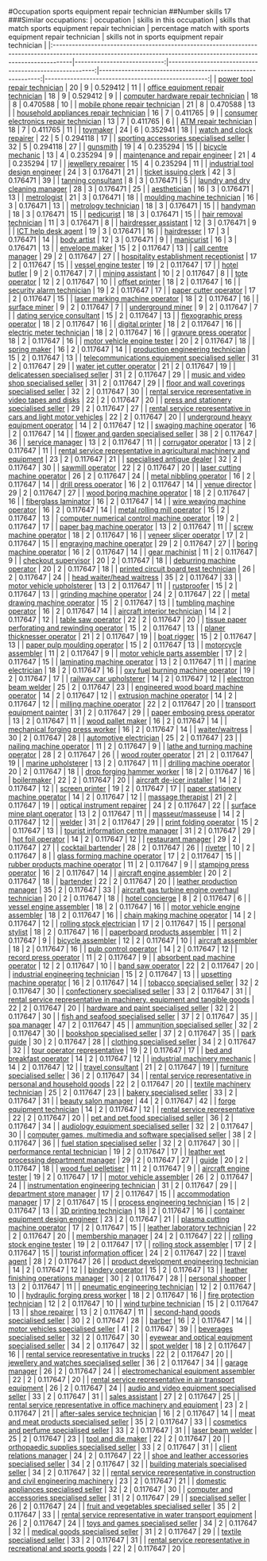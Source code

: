 #Occupation sports equipment repair technician
##Number skills 17
###Similar occupations:
| occupation                                                                                                                                                        |   skills in this occupation |   skills that match sports equipment repair technician |   percentage match with sports equipment repair technician |   skills not in sports equipment repair technician |
|:------------------------------------------------------------------------------------------------------------------------------------------------------------------|----------------------------:|-------------------------------------------------------:|-----------------------------------------------------------:|---------------------------------------------------:|
| [power tool repair technician](power_tool_repair_technician.md)                                                                                                   |                          20 |                                                      9 |                                                   0.529412 |                                                 11 |
| [office equipment repair technician](office_equipment_repair_technician.md)                                                                                       |                          18 |                                                      9 |                                                   0.529412 |                                                  9 |
| [computer hardware repair technician](computer_hardware_repair_technician.md)                                                                                     |                          18 |                                                      8 |                                                   0.470588 |                                                 10 |
| [mobile phone repair technician](mobile_phone_repair_technician.md)                                                                                               |                          21 |                                                      8 |                                                   0.470588 |                                                 13 |
| [household appliances repair technician](household_appliances_repair_technician.md)                                                                               |                          16 |                                                      7 |                                                   0.411765 |                                                  9 |
| [consumer electronics repair technician](consumer_electronics_repair_technician.md)                                                                               |                          13 |                                                      7 |                                                   0.411765 |                                                  6 |
| [ATM repair technician](ATM_repair_technician.md)                                                                                                                 |                          18 |                                                      7 |                                                   0.411765 |                                                 11 |
| [toymaker](toymaker.md)                                                                                                                                           |                          24 |                                                      6 |                                                   0.352941 |                                                 18 |
| [watch and clock repairer](watch_and_clock_repairer.md)                                                                                                           |                          22 |                                                      5 |                                                   0.294118 |                                                 17 |
| [sporting accessories specialised seller](sporting_accessories_specialised_seller.md)                                                                             |                          32 |                                                      5 |                                                   0.294118 |                                                 27 |
| [gunsmith](gunsmith.md)                                                                                                                                           |                          19 |                                                      4 |                                                   0.235294 |                                                 15 |
| [bicycle mechanic](bicycle_mechanic.md)                                                                                                                           |                          13 |                                                      4 |                                                   0.235294 |                                                  9 |
| [maintenance and repair engineer](maintenance_and_repair_engineer.md)                                                                                             |                          21 |                                                      4 |                                                   0.235294 |                                                 17 |
| [jewellery repairer](jewellery_repairer.md)                                                                                                                       |                          15 |                                                      4 |                                                   0.235294 |                                                 11 |
| [industrial tool design engineer](industrial_tool_design_engineer.md)                                                                                             |                          24 |                                                      3 |                                                   0.176471 |                                                 21 |
| [ticket issuing clerk](ticket_issuing_clerk.md)                                                                                                                   |                          42 |                                                      3 |                                                   0.176471 |                                                 39 |
| [tanning consultant](tanning_consultant.md)                                                                                                                       |                           8 |                                                      3 |                                                   0.176471 |                                                  5 |
| [laundry and dry cleaning manager](laundry_and_dry_cleaning_manager.md)                                                                                           |                          28 |                                                      3 |                                                   0.176471 |                                                 25 |
| [aesthetician](aesthetician.md)                                                                                                                                   |                          16 |                                                      3 |                                                   0.176471 |                                                 13 |
| [metrologist](metrologist.md)                                                                                                                                     |                          21 |                                                      3 |                                                   0.176471 |                                                 18 |
| [moulding machine technician](moulding_machine_technician.md)                                                                                                     |                          16 |                                                      3 |                                                   0.176471 |                                                 13 |
| [metrology technician](metrology_technician.md)                                                                                                                   |                          18 |                                                      3 |                                                   0.176471 |                                                 15 |
| [handyman](handyman.md)                                                                                                                                           |                          18 |                                                      3 |                                                   0.176471 |                                                 15 |
| [pedicurist](pedicurist.md)                                                                                                                                       |                          18 |                                                      3 |                                                   0.176471 |                                                 15 |
| [hair removal technician](hair_removal_technician.md)                                                                                                             |                          11 |                                                      3 |                                                   0.176471 |                                                  8 |
| [hairdresser assistant](hairdresser_assistant.md)                                                                                                                 |                          12 |                                                      3 |                                                   0.176471 |                                                  9 |
| [ICT help desk agent](ICT_help_desk_agent.md)                                                                                                                     |                          19 |                                                      3 |                                                   0.176471 |                                                 16 |
| [hairdresser](hairdresser.md)                                                                                                                                     |                          17 |                                                      3 |                                                   0.176471 |                                                 14 |
| [body artist](body_artist.md)                                                                                                                                     |                          12 |                                                      3 |                                                   0.176471 |                                                  9 |
| [manicurist](manicurist.md)                                                                                                                                       |                          16 |                                                      3 |                                                   0.176471 |                                                 13 |
| [envelope maker](envelope_maker.md)                                                                                                                               |                          15 |                                                      2 |                                                   0.117647 |                                                 13 |
| [call centre manager](call_centre_manager.md)                                                                                                                     |                          29 |                                                      2 |                                                   0.117647 |                                                 27 |
| [hospitality establishment receptionist](hospitality_establishment_receptionist.md)                                                                               |                          17 |                                                      2 |                                                   0.117647 |                                                 15 |
| [vessel engine tester](vessel_engine_tester.md)                                                                                                                   |                          19 |                                                      2 |                                                   0.117647 |                                                 17 |
| [hotel butler](hotel_butler.md)                                                                                                                                   |                           9 |                                                      2 |                                                   0.117647 |                                                  7 |
| [mining assistant](mining_assistant.md)                                                                                                                           |                          10 |                                                      2 |                                                   0.117647 |                                                  8 |
| [tote operator](tote_operator.md)                                                                                                                                 |                          12 |                                                      2 |                                                   0.117647 |                                                 10 |
| [offset printer](offset_printer.md)                                                                                                                               |                          18 |                                                      2 |                                                   0.117647 |                                                 16 |
| [security alarm technician](security_alarm_technician.md)                                                                                                         |                          19 |                                                      2 |                                                   0.117647 |                                                 17 |
| [paper cutter operator](paper_cutter_operator.md)                                                                                                                 |                          17 |                                                      2 |                                                   0.117647 |                                                 15 |
| [laser marking machine operator](laser_marking_machine_operator.md)                                                                                               |                          18 |                                                      2 |                                                   0.117647 |                                                 16 |
| [surface miner](surface_miner.md)                                                                                                                                 |                           9 |                                                      2 |                                                   0.117647 |                                                  7 |
| [underground miner](underground_miner.md)                                                                                                                         |                           9 |                                                      2 |                                                   0.117647 |                                                  7 |
| [dating service consultant](dating_service_consultant.md)                                                                                                         |                          15 |                                                      2 |                                                   0.117647 |                                                 13 |
| [flexographic press operator](flexographic_press_operator.md)                                                                                                     |                          18 |                                                      2 |                                                   0.117647 |                                                 16 |
| [digital printer](digital_printer.md)                                                                                                                             |                          18 |                                                      2 |                                                   0.117647 |                                                 16 |
| [electric meter technician](electric_meter_technician.md)                                                                                                         |                          18 |                                                      2 |                                                   0.117647 |                                                 16 |
| [gravure press operator](gravure_press_operator.md)                                                                                                               |                          18 |                                                      2 |                                                   0.117647 |                                                 16 |
| [motor vehicle engine tester](motor_vehicle_engine_tester.md)                                                                                                     |                          20 |                                                      2 |                                                   0.117647 |                                                 18 |
| [spring maker](spring_maker.md)                                                                                                                                   |                          16 |                                                      2 |                                                   0.117647 |                                                 14 |
| [production engineering technician](production_engineering_technician.md)                                                                                         |                          15 |                                                      2 |                                                   0.117647 |                                                 13 |
| [telecommunications equipment specialised seller](telecommunications_equipment_specialised_seller.md)                                                             |                          31 |                                                      2 |                                                   0.117647 |                                                 29 |
| [water jet cutter operator](water_jet_cutter_operator.md)                                                                                                         |                          21 |                                                      2 |                                                   0.117647 |                                                 19 |
| [delicatessen specialised seller](delicatessen_specialised_seller.md)                                                                                             |                          31 |                                                      2 |                                                   0.117647 |                                                 29 |
| [music and video shop specialised seller](music_and_video_shop_specialised_seller.md)                                                                             |                          31 |                                                      2 |                                                   0.117647 |                                                 29 |
| [floor and wall coverings specialised seller](floor_and_wall_coverings_specialised_seller.md)                                                                     |                          32 |                                                      2 |                                                   0.117647 |                                                 30 |
| [rental service representative in video tapes and disks](rental_service_representative_in_video_tapes_and_disks.md)                                               |                          22 |                                                      2 |                                                   0.117647 |                                                 20 |
| [press and stationery specialised seller](press_and_stationery_specialised_seller.md)                                                                             |                          29 |                                                      2 |                                                   0.117647 |                                                 27 |
| [rental service representative in cars and light motor vehicles](rental_service_representative_in_cars_and_light_motor_vehicles.md)                               |                          22 |                                                      2 |                                                   0.117647 |                                                 20 |
| [underground heavy equipment operator](underground_heavy_equipment_operator.md)                                                                                   |                          14 |                                                      2 |                                                   0.117647 |                                                 12 |
| [swaging machine operator](swaging_machine_operator.md)                                                                                                           |                          16 |                                                      2 |                                                   0.117647 |                                                 14 |
| [flower and garden specialised seller](flower_and_garden_specialised_seller.md)                                                                                   |                          38 |                                                      2 |                                                   0.117647 |                                                 36 |
| [service manager](service_manager.md)                                                                                                                             |                          13 |                                                      2 |                                                   0.117647 |                                                 11 |
| [corrugator operator](corrugator_operator.md)                                                                                                                     |                          13 |                                                      2 |                                                   0.117647 |                                                 11 |
| [rental service representative in agricultural machinery and equipment](rental_service_representative_in_agricultural_machinery_and_equipment.md)                 |                          23 |                                                      2 |                                                   0.117647 |                                                 21 |
| [specialised antique dealer](specialised_antique_dealer.md)                                                                                                       |                          32 |                                                      2 |                                                   0.117647 |                                                 30 |
| [sawmill operator](sawmill_operator.md)                                                                                                                           |                          22 |                                                      2 |                                                   0.117647 |                                                 20 |
| [laser cutting machine operator](laser_cutting_machine_operator.md)                                                                                               |                          26 |                                                      2 |                                                   0.117647 |                                                 24 |
| [metal nibbling operator](metal_nibbling_operator.md)                                                                                                             |                          16 |                                                      2 |                                                   0.117647 |                                                 14 |
| [drill press operator](drill_press_operator.md)                                                                                                                   |                          16 |                                                      2 |                                                   0.117647 |                                                 14 |
| [venue director](venue_director.md)                                                                                                                               |                          29 |                                                      2 |                                                   0.117647 |                                                 27 |
| [wood boring machine operator](wood_boring_machine_operator.md)                                                                                                   |                          18 |                                                      2 |                                                   0.117647 |                                                 16 |
| [fiberglass laminator](fiberglass_laminator.md)                                                                                                                   |                          16 |                                                      2 |                                                   0.117647 |                                                 14 |
| [wire weaving machine operator](wire_weaving_machine_operator.md)                                                                                                 |                          16 |                                                      2 |                                                   0.117647 |                                                 14 |
| [metal rolling mill operator](metal_rolling_mill_operator.md)                                                                                                     |                          15 |                                                      2 |                                                   0.117647 |                                                 13 |
| [computer numerical control machine operator](computer_numerical_control_machine_operator.md)                                                                     |                          19 |                                                      2 |                                                   0.117647 |                                                 17 |
| [paper bag machine operator](paper_bag_machine_operator.md)                                                                                                       |                          13 |                                                      2 |                                                   0.117647 |                                                 11 |
| [screw machine operator](screw_machine_operator.md)                                                                                                               |                          18 |                                                      2 |                                                   0.117647 |                                                 16 |
| [veneer slicer operator](veneer_slicer_operator.md)                                                                                                               |                          17 |                                                      2 |                                                   0.117647 |                                                 15 |
| [engraving machine operator](engraving_machine_operator.md)                                                                                                       |                          29 |                                                      2 |                                                   0.117647 |                                                 27 |
| [boring machine operator](boring_machine_operator.md)                                                                                                             |                          16 |                                                      2 |                                                   0.117647 |                                                 14 |
| [gear machinist](gear_machinist.md)                                                                                                                               |                          11 |                                                      2 |                                                   0.117647 |                                                  9 |
| [checkout supervisor](checkout_supervisor.md)                                                                                                                     |                          20 |                                                      2 |                                                   0.117647 |                                                 18 |
| [deburring machine operator](deburring_machine_operator.md)                                                                                                       |                          20 |                                                      2 |                                                   0.117647 |                                                 18 |
| [printed circuit board test technician](printed_circuit_board_test_technician.md)                                                                                 |                          26 |                                                      2 |                                                   0.117647 |                                                 24 |
| [head waiter/head waitress](head_waiter-head_waitress.md)                                                                                                         |                          35 |                                                      2 |                                                   0.117647 |                                                 33 |
| [motor vehicle upholsterer](motor_vehicle_upholsterer.md)                                                                                                         |                          13 |                                                      2 |                                                   0.117647 |                                                 11 |
| [rustproofer](rustproofer.md)                                                                                                                                     |                          15 |                                                      2 |                                                   0.117647 |                                                 13 |
| [grinding machine operator](grinding_machine_operator.md)                                                                                                         |                          24 |                                                      2 |                                                   0.117647 |                                                 22 |
| [metal drawing machine operator](metal_drawing_machine_operator.md)                                                                                               |                          15 |                                                      2 |                                                   0.117647 |                                                 13 |
| [tumbling machine operator](tumbling_machine_operator.md)                                                                                                         |                          16 |                                                      2 |                                                   0.117647 |                                                 14 |
| [aircraft interior technician](aircraft_interior_technician.md)                                                                                                   |                          14 |                                                      2 |                                                   0.117647 |                                                 12 |
| [table saw operator](table_saw_operator.md)                                                                                                                       |                          22 |                                                      2 |                                                   0.117647 |                                                 20 |
| [tissue paper perforating and rewinding operator](tissue_paper_perforating_and_rewinding_operator.md)                                                             |                          15 |                                                      2 |                                                   0.117647 |                                                 13 |
| [planer thicknesser operator](planer_thicknesser_operator.md)                                                                                                     |                          21 |                                                      2 |                                                   0.117647 |                                                 19 |
| [boat rigger](boat_rigger.md)                                                                                                                                     |                          15 |                                                      2 |                                                   0.117647 |                                                 13 |
| [paper pulp moulding operator](paper_pulp_moulding_operator.md)                                                                                                   |                          15 |                                                      2 |                                                   0.117647 |                                                 13 |
| [motorcycle assembler](motorcycle_assembler.md)                                                                                                                   |                          11 |                                                      2 |                                                   0.117647 |                                                  9 |
| [motor vehicle parts assembler](motor_vehicle_parts_assembler.md)                                                                                                 |                          17 |                                                      2 |                                                   0.117647 |                                                 15 |
| [laminating machine operator](laminating_machine_operator.md)                                                                                                     |                          13 |                                                      2 |                                                   0.117647 |                                                 11 |
| [marine electrician](marine_electrician.md)                                                                                                                       |                          18 |                                                      2 |                                                   0.117647 |                                                 16 |
| [oxy fuel burning machine operator](oxy_fuel_burning_machine_operator.md)                                                                                         |                          19 |                                                      2 |                                                   0.117647 |                                                 17 |
| [railway car upholsterer](railway_car_upholsterer.md)                                                                                                             |                          14 |                                                      2 |                                                   0.117647 |                                                 12 |
| [electron beam welder](electron_beam_welder.md)                                                                                                                   |                          25 |                                                      2 |                                                   0.117647 |                                                 23 |
| [engineered wood board machine operator](engineered_wood_board_machine_operator.md)                                                                               |                          14 |                                                      2 |                                                   0.117647 |                                                 12 |
| [extrusion machine operator](extrusion_machine_operator.md)                                                                                                       |                          14 |                                                      2 |                                                   0.117647 |                                                 12 |
| [milling machine operator](milling_machine_operator.md)                                                                                                           |                          22 |                                                      2 |                                                   0.117647 |                                                 20 |
| [transport equipment painter](transport_equipment_painter.md)                                                                                                     |                          31 |                                                      2 |                                                   0.117647 |                                                 29 |
| [paper embosing press operator](paper_embosing_press_operator.md)                                                                                                 |                          13 |                                                      2 |                                                   0.117647 |                                                 11 |
| [wood pallet maker](wood_pallet_maker.md)                                                                                                                         |                          16 |                                                      2 |                                                   0.117647 |                                                 14 |
| [mechanical forging press worker](mechanical_forging_press_worker.md)                                                                                             |                          16 |                                                      2 |                                                   0.117647 |                                                 14 |
| [waiter/waitress](waiter-waitress.md)                                                                                                                             |                          30 |                                                      2 |                                                   0.117647 |                                                 28 |
| [automotive electrician](automotive_electrician.md)                                                                                                               |                          25 |                                                      2 |                                                   0.117647 |                                                 23 |
| [nailing machine operator](nailing_machine_operator.md)                                                                                                           |                          11 |                                                      2 |                                                   0.117647 |                                                  9 |
| [lathe and turning machine operator](lathe_and_turning_machine_operator.md)                                                                                       |                          28 |                                                      2 |                                                   0.117647 |                                                 26 |
| [wood router operator](wood_router_operator.md)                                                                                                                   |                          21 |                                                      2 |                                                   0.117647 |                                                 19 |
| [marine upholsterer](marine_upholsterer.md)                                                                                                                       |                          13 |                                                      2 |                                                   0.117647 |                                                 11 |
| [drilling machine operator](drilling_machine_operator.md)                                                                                                         |                          20 |                                                      2 |                                                   0.117647 |                                                 18 |
| [drop forging hammer worker](drop_forging_hammer_worker.md)                                                                                                       |                          18 |                                                      2 |                                                   0.117647 |                                                 16 |
| [boilermaker](boilermaker.md)                                                                                                                                     |                          22 |                                                      2 |                                                   0.117647 |                                                 20 |
| [aircraft de-icer installer](aircraft_de-icer_installer.md)                                                                                                       |                          14 |                                                      2 |                                                   0.117647 |                                                 12 |
| [screen printer](screen_printer.md)                                                                                                                               |                          19 |                                                      2 |                                                   0.117647 |                                                 17 |
| [paper stationery machine operator](paper_stationery_machine_operator.md)                                                                                         |                          14 |                                                      2 |                                                   0.117647 |                                                 12 |
| [massage therapist](massage_therapist.md)                                                                                                                         |                          21 |                                                      2 |                                                   0.117647 |                                                 19 |
| [optical instrument repairer](optical_instrument_repairer.md)                                                                                                     |                          24 |                                                      2 |                                                   0.117647 |                                                 22 |
| [surface mine plant operator](surface_mine_plant_operator.md)                                                                                                     |                          13 |                                                      2 |                                                   0.117647 |                                                 11 |
| [masseur/masseuse](masseur-masseuse.md)                                                                                                                           |                          14 |                                                      2 |                                                   0.117647 |                                                 12 |
| [welder](welder.md)                                                                                                                                               |                          31 |                                                      2 |                                                   0.117647 |                                                 29 |
| [print folding operator](print_folding_operator.md)                                                                                                               |                          15 |                                                      2 |                                                   0.117647 |                                                 13 |
| [tourist information centre manager](tourist_information_centre_manager.md)                                                                                       |                          31 |                                                      2 |                                                   0.117647 |                                                 29 |
| [hot foil operator](hot_foil_operator.md)                                                                                                                         |                          14 |                                                      2 |                                                   0.117647 |                                                 12 |
| [restaurant manager](restaurant_manager.md)                                                                                                                       |                          29 |                                                      2 |                                                   0.117647 |                                                 27 |
| [cocktail bartender](cocktail_bartender.md)                                                                                                                       |                          28 |                                                      2 |                                                   0.117647 |                                                 26 |
| [riveter](riveter.md)                                                                                                                                             |                          10 |                                                      2 |                                                   0.117647 |                                                  8 |
| [glass forming machine operator](glass_forming_machine_operator.md)                                                                                               |                          17 |                                                      2 |                                                   0.117647 |                                                 15 |
| [rubber products machine operator](rubber_products_machine_operator.md)                                                                                           |                          11 |                                                      2 |                                                   0.117647 |                                                  9 |
| [stamping press operator](stamping_press_operator.md)                                                                                                             |                          16 |                                                      2 |                                                   0.117647 |                                                 14 |
| [aircraft engine assembler](aircraft_engine_assembler.md)                                                                                                         |                          20 |                                                      2 |                                                   0.117647 |                                                 18 |
| [bartender](bartender.md)                                                                                                                                         |                          22 |                                                      2 |                                                   0.117647 |                                                 20 |
| [leather production manager](leather_production_manager.md)                                                                                                       |                          35 |                                                      2 |                                                   0.117647 |                                                 33 |
| [aircraft gas turbine engine overhaul technician](aircraft_gas_turbine_engine_overhaul_technician.md)                                                             |                          20 |                                                      2 |                                                   0.117647 |                                                 18 |
| [hotel concierge](hotel_concierge.md)                                                                                                                             |                           8 |                                                      2 |                                                   0.117647 |                                                  6 |
| [vessel engine assembler](vessel_engine_assembler.md)                                                                                                             |                          18 |                                                      2 |                                                   0.117647 |                                                 16 |
| [motor vehicle engine assembler](motor_vehicle_engine_assembler.md)                                                                                               |                          18 |                                                      2 |                                                   0.117647 |                                                 16 |
| [chain making machine operator](chain_making_machine_operator.md)                                                                                                 |                          14 |                                                      2 |                                                   0.117647 |                                                 12 |
| [rolling stock electrician](rolling_stock_electrician.md)                                                                                                         |                          17 |                                                      2 |                                                   0.117647 |                                                 15 |
| [personal stylist](personal_stylist.md)                                                                                                                           |                          18 |                                                      2 |                                                   0.117647 |                                                 16 |
| [paperboard products assembler](paperboard_products_assembler.md)                                                                                                 |                          11 |                                                      2 |                                                   0.117647 |                                                  9 |
| [bicycle assembler](bicycle_assembler.md)                                                                                                                         |                          12 |                                                      2 |                                                   0.117647 |                                                 10 |
| [aircraft assembler](aircraft_assembler.md)                                                                                                                       |                          18 |                                                      2 |                                                   0.117647 |                                                 16 |
| [pulp control operator](pulp_control_operator.md)                                                                                                                 |                          14 |                                                      2 |                                                   0.117647 |                                                 12 |
| [record press operator](record_press_operator.md)                                                                                                                 |                          11 |                                                      2 |                                                   0.117647 |                                                  9 |
| [absorbent pad machine operator](absorbent_pad_machine_operator.md)                                                                                               |                          12 |                                                      2 |                                                   0.117647 |                                                 10 |
| [band saw operator](band_saw_operator.md)                                                                                                                         |                          22 |                                                      2 |                                                   0.117647 |                                                 20 |
| [industrial engineering technician](industrial_engineering_technician.md)                                                                                         |                          15 |                                                      2 |                                                   0.117647 |                                                 13 |
| [upsetting machine operator](upsetting_machine_operator.md)                                                                                                       |                          16 |                                                      2 |                                                   0.117647 |                                                 14 |
| [tobacco specialised seller](tobacco_specialised_seller.md)                                                                                                       |                          32 |                                                      2 |                                                   0.117647 |                                                 30 |
| [confectionery specialised seller](confectionery_specialised_seller.md)                                                                                           |                          33 |                                                      2 |                                                   0.117647 |                                                 31 |
| [rental service representative in machinery, equipment and tangible goods](rental_service_representative_in_machinery,_equipment_and_tangible_goods.md)           |                          22 |                                                      2 |                                                   0.117647 |                                                 20 |
| [hardware and paint specialised seller](hardware_and_paint_specialised_seller.md)                                                                                 |                          32 |                                                      2 |                                                   0.117647 |                                                 30 |
| [fish and seafood specialised seller](fish_and_seafood_specialised_seller.md)                                                                                     |                          37 |                                                      2 |                                                   0.117647 |                                                 35 |
| [spa manager](spa_manager.md)                                                                                                                                     |                          47 |                                                      2 |                                                   0.117647 |                                                 45 |
| [ammunition specialised seller](ammunition_specialised_seller.md)                                                                                                 |                          32 |                                                      2 |                                                   0.117647 |                                                 30 |
| [bookshop specialised seller](bookshop_specialised_seller.md)                                                                                                     |                          37 |                                                      2 |                                                   0.117647 |                                                 35 |
| [park guide](park_guide.md)                                                                                                                                       |                          30 |                                                      2 |                                                   0.117647 |                                                 28 |
| [clothing specialised seller](clothing_specialised_seller.md)                                                                                                     |                          34 |                                                      2 |                                                   0.117647 |                                                 32 |
| [tour operator representative](tour_operator_representative.md)                                                                                                   |                          19 |                                                      2 |                                                   0.117647 |                                                 17 |
| [bed and breakfast operator](bed_and_breakfast_operator.md)                                                                                                       |                          14 |                                                      2 |                                                   0.117647 |                                                 12 |
| [industrial machinery mechanic](industrial_machinery_mechanic.md)                                                                                                 |                          14 |                                                      2 |                                                   0.117647 |                                                 12 |
| [travel consultant](travel_consultant.md)                                                                                                                         |                          21 |                                                      2 |                                                   0.117647 |                                                 19 |
| [furniture specialised seller](furniture_specialised_seller.md)                                                                                                   |                          36 |                                                      2 |                                                   0.117647 |                                                 34 |
| [rental service representative in personal and household goods](rental_service_representative_in_personal_and_household_goods.md)                                 |                          22 |                                                      2 |                                                   0.117647 |                                                 20 |
| [textile machinery technician](textile_machinery_technician.md)                                                                                                   |                          25 |                                                      2 |                                                   0.117647 |                                                 23 |
| [bakery specialised seller](bakery_specialised_seller.md)                                                                                                         |                          33 |                                                      2 |                                                   0.117647 |                                                 31 |
| [beauty salon manager](beauty_salon_manager.md)                                                                                                                   |                          44 |                                                      2 |                                                   0.117647 |                                                 42 |
| [forge equipment technician](forge_equipment_technician.md)                                                                                                       |                          14 |                                                      2 |                                                   0.117647 |                                                 12 |
| [rental service representative](rental_service_representative.md)                                                                                                 |                          22 |                                                      2 |                                                   0.117647 |                                                 20 |
| [pet and pet food specialised seller](pet_and_pet_food_specialised_seller.md)                                                                                     |                          36 |                                                      2 |                                                   0.117647 |                                                 34 |
| [audiology equipment specialised seller](audiology_equipment_specialised_seller.md)                                                                               |                          32 |                                                      2 |                                                   0.117647 |                                                 30 |
| [computer games, multimedia and software specialised seller](computer_games,_multimedia_and_software_specialised_seller.md)                                       |                          38 |                                                      2 |                                                   0.117647 |                                                 36 |
| [fuel station specialised seller](fuel_station_specialised_seller.md)                                                                                             |                          32 |                                                      2 |                                                   0.117647 |                                                 30 |
| [performance rental technician](performance_rental_technician.md)                                                                                                 |                          19 |                                                      2 |                                                   0.117647 |                                                 17 |
| [leather wet processing department manager](leather_wet_processing_department_manager.md)                                                                         |                          29 |                                                      2 |                                                   0.117647 |                                                 27 |
| [guide](guide.md)                                                                                                                                                 |                          20 |                                                      2 |                                                   0.117647 |                                                 18 |
| [wood fuel pelletiser](wood_fuel_pelletiser.md)                                                                                                                   |                          11 |                                                      2 |                                                   0.117647 |                                                  9 |
| [aircraft engine tester](aircraft_engine_tester.md)                                                                                                               |                          19 |                                                      2 |                                                   0.117647 |                                                 17 |
| [motor vehicle assembler](motor_vehicle_assembler.md)                                                                                                             |                          26 |                                                      2 |                                                   0.117647 |                                                 24 |
| [instrumentation engineering technician](instrumentation_engineering_technician.md)                                                                               |                          31 |                                                      2 |                                                   0.117647 |                                                 29 |
| [department store manager](department_store_manager.md)                                                                                                           |                          17 |                                                      2 |                                                   0.117647 |                                                 15 |
| [accommodation manager](accommodation_manager.md)                                                                                                                 |                          17 |                                                      2 |                                                   0.117647 |                                                 15 |
| [process engineering technician](process_engineering_technician.md)                                                                                               |                          15 |                                                      2 |                                                   0.117647 |                                                 13 |
| [3D printing technician](3D_printing_technician.md)                                                                                                               |                          18 |                                                      2 |                                                   0.117647 |                                                 16 |
| [container equipment design engineer](container_equipment_design_engineer.md)                                                                                     |                          23 |                                                      2 |                                                   0.117647 |                                                 21 |
| [plasma cutting machine operator](plasma_cutting_machine_operator.md)                                                                                             |                          17 |                                                      2 |                                                   0.117647 |                                                 15 |
| [leather laboratory technician](leather_laboratory_technician.md)                                                                                                 |                          22 |                                                      2 |                                                   0.117647 |                                                 20 |
| [membership manager](membership_manager.md)                                                                                                                       |                          24 |                                                      2 |                                                   0.117647 |                                                 22 |
| [rolling stock engine tester](rolling_stock_engine_tester.md)                                                                                                     |                          19 |                                                      2 |                                                   0.117647 |                                                 17 |
| [rolling stock assembler](rolling_stock_assembler.md)                                                                                                             |                          17 |                                                      2 |                                                   0.117647 |                                                 15 |
| [tourist information officer](tourist_information_officer.md)                                                                                                     |                          24 |                                                      2 |                                                   0.117647 |                                                 22 |
| [travel agent](travel_agent.md)                                                                                                                                   |                          28 |                                                      2 |                                                   0.117647 |                                                 26 |
| [product development engineering technician](product_development_engineering_technician.md)                                                                       |                          14 |                                                      2 |                                                   0.117647 |                                                 12 |
| [bindery operator](bindery_operator.md)                                                                                                                           |                          15 |                                                      2 |                                                   0.117647 |                                                 13 |
| [leather finishing operations manager](leather_finishing_operations_manager.md)                                                                                   |                          30 |                                                      2 |                                                   0.117647 |                                                 28 |
| [personal shopper](personal_shopper.md)                                                                                                                           |                          13 |                                                      2 |                                                   0.117647 |                                                 11 |
| [pneumatic engineering technician](pneumatic_engineering_technician.md)                                                                                           |                          12 |                                                      2 |                                                   0.117647 |                                                 10 |
| [hydraulic forging press worker](hydraulic_forging_press_worker.md)                                                                                               |                          18 |                                                      2 |                                                   0.117647 |                                                 16 |
| [fire protection technician](fire_protection_technician.md)                                                                                                       |                          12 |                                                      2 |                                                   0.117647 |                                                 10 |
| [wind turbine technician](wind_turbine_technician.md)                                                                                                             |                          15 |                                                      2 |                                                   0.117647 |                                                 13 |
| [shoe repairer](shoe_repairer.md)                                                                                                                                 |                          13 |                                                      2 |                                                   0.117647 |                                                 11 |
| [second-hand goods specialised seller](second-hand_goods_specialised_seller.md)                                                                                   |                          30 |                                                      2 |                                                   0.117647 |                                                 28 |
| [barber](barber.md)                                                                                                                                               |                          16 |                                                      2 |                                                   0.117647 |                                                 14 |
| [motor vehicles specialised seller](motor_vehicles_specialised_seller.md)                                                                                         |                          41 |                                                      2 |                                                   0.117647 |                                                 39 |
| [beverages specialised seller](beverages_specialised_seller.md)                                                                                                   |                          32 |                                                      2 |                                                   0.117647 |                                                 30 |
| [eyewear and optical equipment specialised seller](eyewear_and_optical_equipment_specialised_seller.md)                                                           |                          34 |                                                      2 |                                                   0.117647 |                                                 32 |
| [spot welder](spot_welder.md)                                                                                                                                     |                          18 |                                                      2 |                                                   0.117647 |                                                 16 |
| [rental service representative in trucks](rental_service_representative_in_trucks.md)                                                                             |                          22 |                                                      2 |                                                   0.117647 |                                                 20 |
| [jewellery and watches specialised seller](jewellery_and_watches_specialised_seller.md)                                                                           |                          36 |                                                      2 |                                                   0.117647 |                                                 34 |
| [garage manager](garage_manager.md)                                                                                                                               |                          26 |                                                      2 |                                                   0.117647 |                                                 24 |
| [electromechanical equipment assembler](electromechanical_equipment_assembler.md)                                                                                 |                          22 |                                                      2 |                                                   0.117647 |                                                 20 |
| [rental service representative in air transport equipment](rental_service_representative_in_air_transport_equipment.md)                                           |                          26 |                                                      2 |                                                   0.117647 |                                                 24 |
| [audio and video equipment specialised seller](audio_and_video_equipment_specialised_seller.md)                                                                   |                          33 |                                                      2 |                                                   0.117647 |                                                 31 |
| [sales assistant](sales_assistant.md)                                                                                                                             |                          27 |                                                      2 |                                                   0.117647 |                                                 25 |
| [rental service representative in office machinery and equipment](rental_service_representative_in_office_machinery_and_equipment.md)                             |                          23 |                                                      2 |                                                   0.117647 |                                                 21 |
| [after-sales service technician](after-sales_service_technician.md)                                                                                               |                          16 |                                                      2 |                                                   0.117647 |                                                 14 |
| [meat and meat products specialised seller](meat_and_meat_products_specialised_seller.md)                                                                         |                          35 |                                                      2 |                                                   0.117647 |                                                 33 |
| [cosmetics and perfume specialised seller](cosmetics_and_perfume_specialised_seller.md)                                                                           |                          33 |                                                      2 |                                                   0.117647 |                                                 31 |
| [laser beam welder](laser_beam_welder.md)                                                                                                                         |                          25 |                                                      2 |                                                   0.117647 |                                                 23 |
| [tool and die maker](tool_and_die_maker.md)                                                                                                                       |                          22 |                                                      2 |                                                   0.117647 |                                                 20 |
| [orthopaedic supplies specialised seller](orthopaedic_supplies_specialised_seller.md)                                                                             |                          33 |                                                      2 |                                                   0.117647 |                                                 31 |
| [client relations manager](client_relations_manager.md)                                                                                                           |                          24 |                                                      2 |                                                   0.117647 |                                                 22 |
| [shoe and leather accessories specialised seller](shoe_and_leather_accessories_specialised_seller.md)                                                             |                          34 |                                                      2 |                                                   0.117647 |                                                 32 |
| [building materials specialised seller](building_materials_specialised_seller.md)                                                                                 |                          34 |                                                      2 |                                                   0.117647 |                                                 32 |
| [rental service representative in construction and civil engineering machinery](rental_service_representative_in_construction_and_civil_engineering_machinery.md) |                          23 |                                                      2 |                                                   0.117647 |                                                 21 |
| [domestic appliances specialised seller](domestic_appliances_specialised_seller.md)                                                                               |                          32 |                                                      2 |                                                   0.117647 |                                                 30 |
| [computer and accessories specialised seller](computer_and_accessories_specialised_seller.md)                                                                     |                          31 |                                                      2 |                                                   0.117647 |                                                 29 |
| [specialised seller](specialised_seller.md)                                                                                                                       |                          26 |                                                      2 |                                                   0.117647 |                                                 24 |
| [fruit and vegetables specialised seller](fruit_and_vegetables_specialised_seller.md)                                                                             |                          35 |                                                      2 |                                                   0.117647 |                                                 33 |
| [rental service representative in water transport equipment](rental_service_representative_in_water_transport_equipment.md)                                       |                          26 |                                                      2 |                                                   0.117647 |                                                 24 |
| [toys and games specialised seller](toys_and_games_specialised_seller.md)                                                                                         |                          34 |                                                      2 |                                                   0.117647 |                                                 32 |
| [medical goods specialised seller](medical_goods_specialised_seller.md)                                                                                           |                          31 |                                                      2 |                                                   0.117647 |                                                 29 |
| [textile specialised seller](textile_specialised_seller.md)                                                                                                       |                          33 |                                                      2 |                                                   0.117647 |                                                 31 |
| [rental service representative in recreational and sports goods](rental_service_representative_in_recreational_and_sports_goods.md)                               |                          22 |                                                      2 |                                                   0.117647 |                                                 20 |
